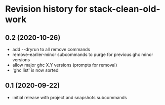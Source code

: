 # Revision history for stack-clean-old-work

## 0.2 (2020-10-26)
- add --dryrun to all remove commands
- remove-earlier-minor subcommands to purge for previous ghc minor versions
- allow major ghc X.Y versions (prompts for removal)
- 'ghc list' is now sorted

## 0.1 (2020-09-22)
- initial release with project and snapshots subcommands
